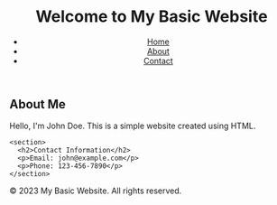 <!DOCTYPE html>
<html>
<head>
  <title>My Basic Website</title>
</head>
<body>
  <header>
    <h1>Welcome to My Basic Website</h1>
    <nav>
      <ul>
        <li><a href="#">Home</a></li>
        <li><a href="#">About</a></li>
        <li><a href="#">Contact</a></li>
      </ul>
    </nav>
  </header>

  <main>
    <section>
      <h2>About Me</h2>
      <p>Hello, I'm John Doe. This is a simple website created using HTML.</p>
    </section>

    <section>
      <h2>Contact Information</h2>
      <p>Email: john@example.com</p>
      <p>Phone: 123-456-7890</p>
    </section>
  </main>

  <footer>
    <p>&copy; 2023 My Basic Website. All rights reserved.</p>
  </footer>
</body>
</html>
